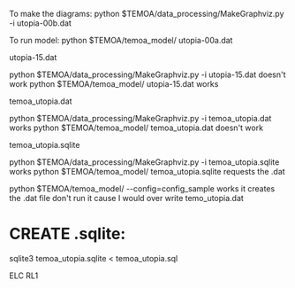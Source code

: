 To make the diagrams:
python $TEMOA/data_processing/MakeGraphviz.py -i utopia-00b.dat

To run model:
python $TEMOA/temoa_model/ utopia-00a.dat


utopia-15.dat

python $TEMOA/data_processing/MakeGraphviz.py -i utopia-15.dat
doesn't work
python $TEMOA/temoa_model/ utopia-15.dat
works

temoa_utopia.dat

python $TEMOA/data_processing/MakeGraphviz.py -i temoa_utopia.dat
works
python $TEMOA/temoa_model/ temoa_utopia.dat
doesn't work

temoa_utopia.sqlite

python $TEMOA/data_processing/MakeGraphviz.py -i temoa_utopia.sqlite
works
python $TEMOA/temoa_model/ temoa_utopia.sqlite
requests the .dat

python $TEMOA/temoa_model/ --config=config_sample
works
it creates the .dat file
don't run it cause I would over write temo_utopia.dat

# CREATE .sqlite:

sqlite3 temoa_utopia.sqlite < temoa_utopia.sql

ELC
RL1